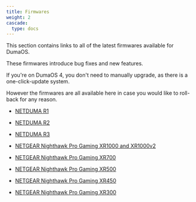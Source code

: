 ```yaml
---
title: Firmwares
weight: 2
cascade:
  type: docs
---
```


This section contains links to all of the latest firmwares available for DumaOS.

These firmwares introduce bug fixes and new features.

If you're on DumaOS 4, you don't need to manually upgrade, as there is a one-click-update system.

However the firmwares are all available here in case you would like to roll-back for any reason.

- [NETDUMA R1](/firmwares/netduma-r1/)

- [NETDUMA R2](/firmwares/netduma-r2/)

- [NETDUMA R3](/firmwares/netduma-r3/)

- [NETGEAR Nighthawk Pro Gaming XR1000 and XR1000v2](/firmwares/netgear-xr1000/)

- [NETGEAR Nighthawk Pro Gaming XR700](/firmwares/netgear-xr700/)

- [NETGEAR Nighthawk Pro Gaming XR500](/firmwares/netgear-xr500/)

- [NETGEAR Nighthawk Pro Gaming XR450](/firmwares/netgear-xr450/)

- [NETGEAR Nighthawk Pro Gaming XR300](/firmwares/netgear-xr300/)